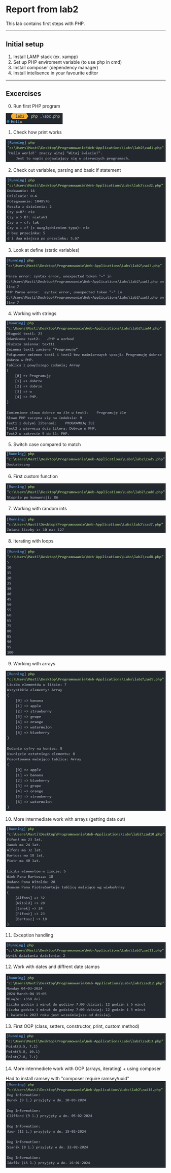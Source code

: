# Report from lab2

This lab contains first steps with PHP.

<hr>

## Initial setup

1. Install LAMP stack (ex. xampp)
2. Set up PHP enviroment variable (to use php in cmd)
3. Install composer (dependency manager)
4. Install intelisence in your favourite editor

<hr>

## Excercises

0. Run first PHP program

![Inital excersice](./report%20screens/initial.PNG "Inital excersice")

1. Check how print works

![First excersice](./report%20screens/ex1.PNG "First excersice")

2. Check out variables, parsing and basic if statement

![Second excersice](./report%20screens/ex2.PNG "Second excersice")

3. Look at define (static variables)

![Third excersice](./report%20screens/ex3.PNG "Third excersice")

4. Working with strings

![Third excersice](./report%20screens/ex4.PNG "Third excersice")

5. Switch case compared to match

![Third excersice](./report%20screens/ex5.PNG "Third excersice")

6. First custom function

![Third excersice](./report%20screens/ex6.PNG "Third excersice")

7. Working with random ints

![Third excersice](./report%20screens/ex7.PNG "Third excersice")

8. Iterating with loops

![Third excersice](./report%20screens/ex8.PNG "Third excersice")

9. Working with arrays

![Third excersice](./report%20screens/ex9.PNG "Third excersice")

10. More intermediate work with arrays (getting data out)

![Third excersice](./report%20screens/ex10.PNG "Third excersice")

11. Exception handling

![Third excersice](./report%20screens/ex11.PNG "Third excersice")

12. Work with dates and diffrent date stamps

![Third excersice](./report%20screens/ex12.PNG "Third excersice")

13. First OOP (class, setters, constructor, print, custom method)

![Third excersice](./report%20screens/ex13.PNG "Third excersice")

14. More intermediete work with OOP (arrays, iterating) + using composer

Had to install ramsey with "composer require ramsey/uuid"
![Third excersice](./report%20screens/ex14.PNG "Third excersice")
